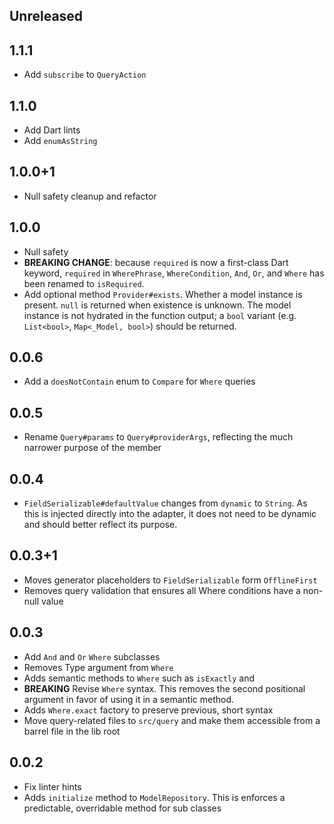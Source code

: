 ## Unreleased

## 1.1.1

* Add `subscribe` to `QueryAction`

## 1.1.0

* Add Dart lints
* Add `enumAsString`

## 1.0.0+1

* Null safety cleanup and refactor

## 1.0.0

* Null safety
* **BREAKING CHANGE**: because `required` is now a first-class Dart keyword, `required` in `WherePhrase`, `WhereCondition`, `And`, `Or`, and `Where` has been renamed to `isRequired`.
* Add optional method `Provider#exists`. Whether a model instance is present. `null` is returned when existence is unknown. The model instance is not hydrated in the function output; a `bool` variant (e.g. `List<bool>`, `Map<_Model, bool>`) should be returned.

## 0.0.6

* Add a `doesNotContain` enum to `Compare` for `Where` queries

## 0.0.5

* Rename `Query#params` to `Query#providerArgs`, reflecting the much narrower purpose of the member

## 0.0.4

* `FieldSerializable#defaultValue` changes from `dynamic` to `String`. As this is injected directly into the adapter, it does not need to be dynamic and should better reflect its purpose.

## 0.0.3+1

* Moves generator placeholders to `FieldSerializable` form `OfflineFirst`
* Removes query validation that ensures all Where conditions have a non-null value

## 0.0.3

* Add `And` and `Or` `Where` subclasses
* Removes Type argument from `Where`
* Adds semantic methods to `Where` such as `isExactly` and
* **BREAKING** Revise `Where` syntax. This removes the second positional argument in favor of using it in a semantic method.
* Adds `Where.exact` factory to preserve previous, short syntax
* Move query-related files to `src/query` and make them accessible from a barrel file in the lib root

## 0.0.2

* Fix linter hints
* Adds `initialize` method to `ModelRepository`. This is enforces a predictable, overridable method for sub classes
